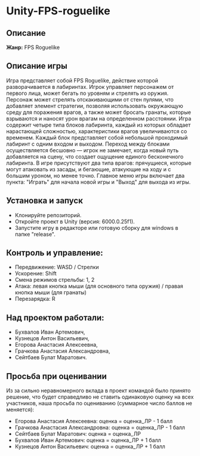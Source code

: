 # Unity-FPS-roguelike
## Описание
**Жанр:** FPS Roguelike

## Описание игры
Игра представляет собой FPS Roguelike, действие которой разворачивается в лабиринтах. Игрок управляет персонажем от первого лица, может бегать по уровням и стрелять из оружия. Персонаж может стрелять отскакивающими от стен пулями, что добавляет элемент стратегии, позволяя использовать окружающую среду для поражения врагов, а также может бросать гранаты, которые взрываются и наносят урон врагам на определенном расстоянии. Игра содержит четыре типа блоков лабиринта, каждый из которых обладает нарастающей сложностью, характеристики врагов увеличиваются со временем. Каждый блок представляет собой небольшой проходимый лабиринт с одним входом и выходом. Переход между блоками осуществляется бесшовно — игрок не замечает, когда новый путь добавляется на сцену, что создает ощущение единого бесконечного лабиринта. В игре присутствуют два типа врагов: прячущиеся, которые могут атаковать из засады, и бегающие, атакующие на ходу и с большим уроном, но менее точно. Главное меню игры включает два пункта: "Играть" для начала новой игры и "Выход" для выхода из игры.

## Установка и запуск
- Клонируйте репозиторий.
- Откройте проект в Unity (версия: 6000.0.25f1).
- Запустите игру в редакторе или готовую сборку для windows в папке "release". 

## Контроль и управление:
- Передвижение: WASD / Стрелки
- Ускорение: Shift
- Смена режимов стрельбы: 1, 2
- Атака: левая кнопка мыши (для основного типа оружия) / правая кнопка мыши (для гранаты)
- Перезарядка: R


## Над проектом работали: 
- Бухвалов Иван Артемович,
- Кузнецов Антон Васильевич,
- Егорова Анастасия Алексеевна,
- Грачкова Анастасия Александровна,
- Сейтбаев Булат Маратович.

## Просьба при оценивании
Из за сильно неравномерного вклада в проект командой было принято решение, что будет справедливо не ставить одинаковую оценку на всех участников, наша просьба по оцениванию (суммарное число баллов не меняется):
- Егорова Анастасия Алексеевна: оценка = оценка_ЛР - 1 балл
- Грачкова Анастасия Александровна: оценка = оценка_ЛР - 1 балл
- Сейтбаев Булат Маратович: оценка = оценка_ЛР
- Бухвалов Иван Артемович: оценка = оценка_ЛР + 1 балл
- Кузнецов Антон Васильевич: оценка = оценка_ЛР + 1 балл

